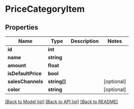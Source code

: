 # PriceCategoryItem

## Properties
Name | Type | Description | Notes
------------ | ------------- | ------------- | -------------
**id** | **int** |  | 
**name** | **string** |  | 
**amount** | **float** |  | 
**isDefaultPrice** | **bool** |  | 
**salesChannels** | **string[]** |  | [optional] 
**color** | **string** |  | [optional] 

[[Back to Model list]](../../README.md#documentation-for-models) [[Back to API list]](../../README.md#documentation-for-api-endpoints) [[Back to README]](../../README.md)

